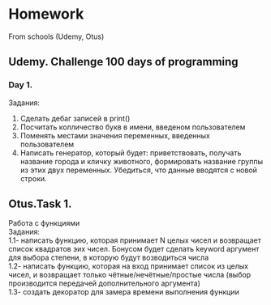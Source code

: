 # Homework
From schools (Udemy, Otus)
## Udemy. Challenge 100 days of programming
### Day 1.
Задания:
1. Сделать дебаг записей в print()
2. Посчитать колличество букв в имени, введеном пользователем
3. Поменять местами значения переменных, введенных пользователем
4. Написать генератор, который будет: приветствовать, получать название города и кличку животного, формировать название группы из этих двух переменных. Убедиться, что данные вводятся с новой строки.
## Otus.Task 1.
Работа с функциями  
Задания:  
1.1- написать функцию, которая принимает N целых чисел и возвращает список квадратов эих чисел. Бонусом будет сделать keyword аргумент для выбора степени, в которую будут возводиться числа  
1.2- написать функцию, которая на вход принимает список из целых чисел, и возвращает только чётные/нечётные/простые числа (выбор производится передачей дополнительного аргумента)  
1.3- создать декоратор для замера времени выполнения функции  
